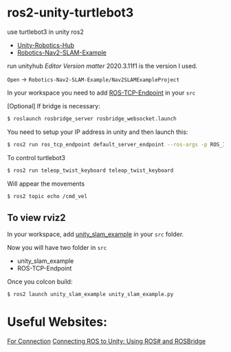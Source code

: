 # ros2-unity-turtlebot3
use turtlebot3 in unity ros2
- [Unity-Robotics-Hub](https://github.com/Unity-Technologies/Unity-Robotics-Hub/tree/main)
- [Robotics-Nav2-SLAM-Example](https://github.com/Unity-Technologies/Robotics-Nav2-SLAM-Example)

run unityhub
*Editor Version matter* 2020.3.11f1 is the version I used.

`Open` -> `Robotics-Nav2-SLAM-Example/Nav2SLAMExampleProject`


In your workspace you need to add [ROS-TCP-Endpoint](https://github.com/Unity-Technologies/ROS-TCP-Endpoint) in your `src`


[Optional] If bridge is necessary:
```bash
$ roslaunch rosbridge_server rosbridge_websocket.launch 
```

You need to setup your IP address in unity and then launch this:
```bash
$ ros2 run ros_tcp_endpoint default_server_endpoint --ros-args -p ROS_IP:=127.0.0.1 -p ROS_TCP_PORT:=10000
```

To control turtlebot3
```bash
$ ros2 run teleop_twist_keyboard teleop_twist_keyboard
```


Will appear the movements
```bash
$ ros2 topic echo /cmd_vel
```


## To view rviz2
In your workspace, add [unity_slam_example](https://github.com/Unity-Technologies/Robotics-Nav2-SLAM-Example/tree/main/ros2_docker/colcon_ws/src/unity_slam_example) in your `src` folder.

Now you will have two folder in `src`
- unity_slam_example
- ROS-TCP-Endpoint

Once you colcon build:
```bash
$ ros2 launch unity_slam_example unity_slam_example.py
```


# Useful Websites:
[For Connection](https://www.youtube.com/watch?v=pdMxLxolQuo&ab_channel=hrithikverma)
[Connecting ROS to Unity: Using ROS# and ROSBridge](https://www.youtube.com/watch?v=OZiAJuWh6w8&ab_channel=TheRealFran)
